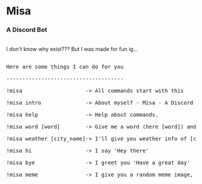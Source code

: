 # Misa
### A Discord Bot
<br>
I don't know why exist??? But I was made for fun ig...<br>
<br>
<pre>
Here are some things I can do for you <br>
-------------------------------------<br>
!misa                    -> All commands start with this <br>
!misa intro              -> About myself - Misa - A Discord Bot<br>
!misa help               -> Help about commands.<br>
!misa word [word]        -> Give me a word (here [word]) and I'll find it's   meaning for you.<br>
!misa weather [city_name]-> I'll give you weather info of [city_name](without spaces)<br>
!misa hi                 -> I say 'Hey there'<br>
!misa bye                -> I greet you 'Have a great day'<br>
!misa meme               -> I give you a random meme image, not always funny :|
</pre>
